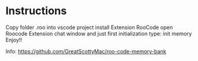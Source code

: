 # Instructions

Copy folder .roo 
into vscode project 
install Extension RooCode
open Roocode Extension chat window 
and just first initialization type: init memory
Enjoy!!

Info: https://github.com/GreatScottyMac/roo-code-memory-bank